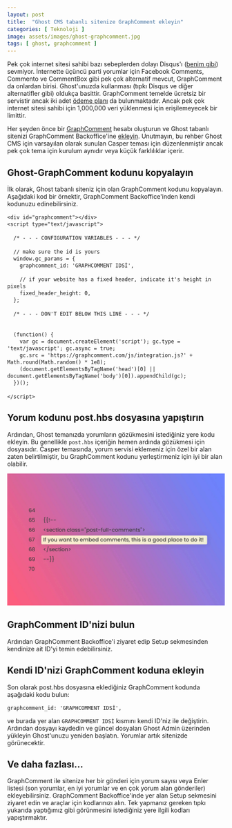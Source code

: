 ```yaml
---
layout: post
title:  "Ghost CMS tabanlı sitenize GraphComment ekleyin"
categories: [ Teknoloji ]
image: assets/images/ghost-graphcomment.jpg
tags: [ ghost, graphcomment ]
---
```

Pek çok internet sitesi sahibi bazı sebeplerden dolayı Disqus'ı ([benim gibi](/yorumlarda-disqus-yerine-graphcomment-tercih-ettim/)) sevmiyor. İnternette üçüncü parti yorumlar için Facebook Comments, Commento ve CommentBox gibi pek çok alternatif mevcut, GraphComment da onlardan birisi. Ghost'unuzda kullanması (tıpkı Disqus ve diğer alternatifler gibi) oldukça basittir. GraphComment temelde ücretsiz bir servistir ancak iki adet [ödeme planı](https://graphcomment.com/en/pricing.html) da bulunmaktadır. Ancak pek çok internet sitesi sahibi için 1,000,000 veri yüklenmesi için erişilemeyecek bir limittir.

Her şeyden önce bir [GraphComment](https://graphcomment.com/admin/#/register) hesabı oluşturun ve Ghost tabanlı sitenizi GraphComment Backoffice'ine [ekleyin](https://graphcomment.com/admin/#/website/new). Unutmayın, bu rehber Ghost CMS için varsayılan olarak sunulan Casper teması için düzenlenmiştir ancak pek çok tema için kurulum aynıdır veya küçük farklılıklar içerir.

## Ghost-GraphComment kodunu kopyalayın
İlk olarak, Ghost tabanlı siteniz için olan GraphComment kodunu kopyalayın. Aşağıdaki kod bir örnektir, GraphComment Backoffice'inden kendi kodunuzu edinebilirsiniz.
```
<div id="graphcomment"></div>
<script type="text/javascript">

  /* - - - CONFIGURATION VARIABLES - - - */

  // make sure the id is yours
  window.gc_params = {
    graphcomment_id: 'GRAPHCOMMENT IDSİ',

    // if your website has a fixed header, indicate it's height in pixels
    fixed_header_height: 0,
  };

  /* - - - DON'T EDIT BELOW THIS LINE - - - */

  
  (function() {
    var gc = document.createElement('script'); gc.type = 'text/javascript'; gc.async = true;
    gc.src = 'https://graphcomment.com/js/integration.js?' + Math.round(Math.random() * 1e8);
    (document.getElementsByTagName('head')[0] || document.getElementsByTagName('body')[0]).appendChild(gc);
  })();

</script>
```

## Yorum kodunu post.hbs dosyasına yapıştırın
Ardından, Ghost temanızda yorumların gözükmesini istediğiniz yere kodu ekleyin. Bu genellikle `post.hbs` içeriğin hemen ardında gözükmesi için dosyasıdır. Casper temasında, yorum servisi eklemeniz için özel bir alan zaten belirtilmiştir, bu GraphComment kodunu yerleştirmeniz için iyi bir alan olabilir.

![65. ve 69. satırlarını temizlediğinize emin olun.](assets/images/graphcomment-code.jpg "65. ve 69. satırlarını temizlediğinize emin olun.")

## GraphComment ID'nizi bulun
Ardından GraphComment Backoffice'i ziyaret edip Setup sekmesinden kendinize ait ID'yi temin edebilirsiniz.

## Kendi ID'nizi GraphComment koduna ekleyin
Son olarak post.hbs dosyasına eklediğiniz GraphComment kodunda aşağıdaki kodu bulun:
```
graphcomment_id: 'GRAPHCOMMENT IDSİ',
```
ve burada yer alan `GRAPHCOMMENT IDSİ` kısmını kendi ID'niz ile değiştirin. Ardından dosyayı kaydedin ve güncel dosyaları Ghost Admin üzerinden yükleyin Ghost'unuzu yeniden başlatın. Yorumlar artık sitenizde görünecektir.

## Ve daha fazlası...
GraphComment ile sitenize her bir gönderi için yorum sayısı veya Enler listesi (son yorumlar, en iyi yorumlar ve en çok yorum alan gönderiler) ekleyebilirsiniz. GraphComment Backoffice'inde yer alan Setup sekmesini ziyaret edin ve araçlar için kodlarınızı alın. Tek yapmanız gereken tıpkı yukarıda yaptığımız gibi görünmesini istediğiniz yere ilgili kodları yapıştırmaktır.

